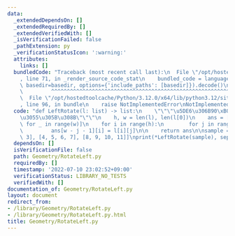 ```yaml
---
data:
  _extendedDependsOn: []
  _extendedRequiredBy: []
  _extendedVerifiedWith: []
  _isVerificationFailed: false
  _pathExtension: py
  _verificationStatusIcon: ':warning:'
  attributes:
    links: []
  bundledCode: "Traceback (most recent call last):\n  File \"/opt/hostedtoolcache/Python/3.12.0/x64/lib/python3.12/site-packages/onlinejudge_verify/documentation/build.py\"\
    , line 71, in _render_source_code_stat\n    bundled_code = language.bundle(stat.path,\
    \ basedir=basedir, options={'include_paths': [basedir]}).decode()\n          \
    \         ^^^^^^^^^^^^^^^^^^^^^^^^^^^^^^^^^^^^^^^^^^^^^^^^^^^^^^^^^^^^^^^^^^^^^^^^^^^^^^^^^\n\
    \  File \"/opt/hostedtoolcache/Python/3.12.0/x64/lib/python3.12/site-packages/onlinejudge_verify/languages/python.py\"\
    , line 96, in bundle\n    raise NotImplementedError\nNotImplementedError\n"
  code: "def LeftRotate(l: list) -> list:\n    \"\"\"\u5DE6\u306B90\xB0\u56DE\u8EE2\
    \u3055\u305B\u308B\"\"\"\n    h, w = len(l), len(l[0])\n    ans = [[None] * h\
    \ for _ in range(w)]\n    for i in range(h):\n        for j in range(w):\n   \
    \         ans[w - j - 1][i] = l[i][j]\n\n    return ans\n\nsample = [[0, 1, 2,\
    \ 3], [4, 5, 6, 7], [8, 9, 10, 11]]\nprint(*LeftRotate(sample), sep=\"\\n\")"
  dependsOn: []
  isVerificationFile: false
  path: Geometry/RotateLeft.py
  requiredBy: []
  timestamp: '2022-07-10 23:02:52+09:00'
  verificationStatus: LIBRARY_NO_TESTS
  verifiedWith: []
documentation_of: Geometry/RotateLeft.py
layout: document
redirect_from:
- /library/Geometry/RotateLeft.py
- /library/Geometry/RotateLeft.py.html
title: Geometry/RotateLeft.py
---
```

